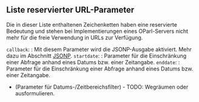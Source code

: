 Liste reservierter URL-Parameter
--------------------------------

Die in dieser Liste enthaltenen Zeichenketten haben eine reservierte Bedeutung
und stehen bei Implementierungen eines OParl-Servers nicht mehr für die
freie Verwendung in URLs zur Verfügung.

`callback`:
:    Mit diesem Parameter wird die JSONP-Ausgabe aktiviert. Mehr dazu im
     Abschnitt [JSONP](#jsonp).
`startdate`:
:    Parameter für die Einschränkung einer Abfrage anhand eines Datums bzw.
     einer Zeitangabe.
`enddate`:
:    Parameter für die Einschränkung einer Abfrage anhand eines Datums bzw.
     einer Zeitangabe.

- (Parameter für Datums-/Zeitbereichsfilter) - TODO: Wegräumen oder ausformulieren.
